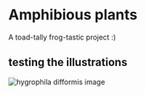 # Amphibious plants

A toad-tally frog-tastic project :)

## testing the illustrations
![hygrophila difformis image](https://materiel-aquatique.com/wp-content/uploads/2023/07/Hygrophila-Difformis.jpg.webp)
